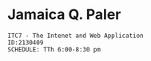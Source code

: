# Jamaica Q. Paler
    ITC7 - The Intenet and Web Application
    ID:2130409
    SCHEDULE: TTh 6:00-8:30 pm
